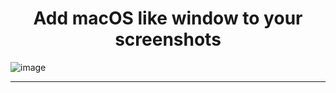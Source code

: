 <h1 align="center">Add macOS like window to your screenshots</h1>

![image](https://github.com/user-attachments/assets/836cac47-806d-4378-9f59-ce0929da6649)

----------------------
